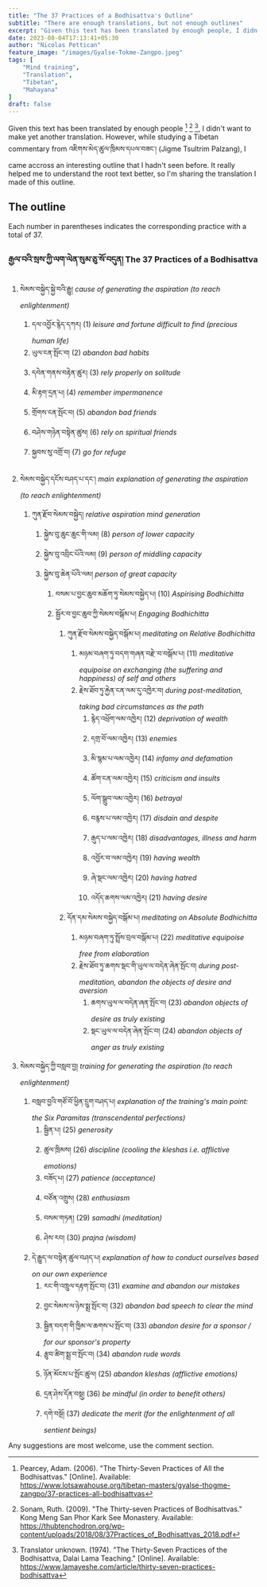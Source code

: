 ```yaml
---
title: "The 37 Practices of a Bodhisattva's Outline"
subtitle: "There are enough translations, but not enough outlines"
excerpt: "Given this text has been translated by enough people, I didn't want to make yet another translation. However, while studying a Tibetan commentary from Jigme Tsultrim Palzang I came accross an interesting outline..."
date: 2023-08-04T17:13:41+05:30
author: "Nicolas Pettican"
feature_image: "/images/Gyalse-Tokme-Zangpo.jpeg"
tags: [
    "Mind training",
    "Translation",
    "Tibetan",
    "Mahayana"
]
draft: false
---
```


Given this text has been translated by enough people [^1] [^2] [^3], I didn't want to make yet another translation. However, while studying a Tibetan commentary from འཇིགས་མེད་ཚུལ་ཁྲིམས་དཔལ་བཟང་། (Jigme Tsultrim Palzang), I came accross an interesting outline that I hadn't seen before. It really helped me to understand the root text better, so I'm sharing the translation I made of this outline.

## The outline

Each number in parentheses indicates the corresponding practice with a total of 37.

### རྒྱལ་བའི་སྲས་ཀྱི་ལག་ལེན་སུམ་ཅུ་སོ་བདུན། The 37 Practices of a Bodhisattva

1. སེམས་བསྐྱེད་སྐྱེ་བའི་རྒྱུ། _cause of generating the aspiration (to reach enlightenment)_
    1. དལ་འབྱོར་རྙེད་དཀར། (1) _leisure and fortune difficult to find (precious human life)_
    2. ཡུལ་ངན་སྤོང་བ། (2) _abandon bad habits_
    3. དབེན་གནས་བརྟེན་ཚུར། (3) _rely properly on solitude_
    4. མི་རྟག་དྲན་པ། (4) _remember impermanence_
    5. གྲོགས་ངན་སྤོང་བ། (5) _abandon bad friends_
    6. བཤེས་གཉེན་བསྟེན་ཚུས། (6) _rely on spiritual friends_
    7. སྐྱབས་སུ་འགྲོ་བ། (7) _go for refuge_

2. སེམས་བསྐྱེད་དངོས་བཤད་པ་དང་། _main explanation of generating the aspiration (to reach enlightenment)_
    1. ཀུན་རྫོབ་སེམས་བསྐྱེད། _relative aspiration mind generation_
        1. སྐྱེས་བུ་ཆུང་ཆུང་གི་ལམ། (8) _person of lower capacity_
        2. སྐྱེས་བུ་འབྲིང་པོའི་ལམ། (9) _person of middling capacity_
        3. སྐྱེས་བུ་ཆེན་པོའི་ལམ། _person of great capacity_
            1. བསམ་པ་བྱང་ཆུབ་མཆོག་ཏུ་སེམས་བསྐྱེད་པ། (10) _Aspirising Bodhichitta_
            2. སྦྱོར་བ་བྱང་ཆུབ་ཀྱི་སེམས་བསྒོམ་པ། _Engaging Bodhichitta_
                1. ཀུན་རྫོབ་སེམས་བསྐྱེད་བསྒོམ་པ། _meditating on Relative Bodhichitta_
                    1. མཉམ་བཞག་ཏུ་བདག་གཞན་བརྫེ་བ་བསྒོམ་པ། (11) _meditative equipoise on exchanging (the suffering and happiness) of self and others_
                    2. རྗེས་ཐོབ་ཏུ་རྐྱེན་ངན་ལམ་དུ་འཁྱེར་བ། _during post-meditation, taking bad circumstances as the path_
                        1. རྙེད་འཕྲོག་ལམ་འཁྱེར། (12) _deprivation of wealth_
                        2. དགྲ་བོ་ལམ་འཁྱེར། (13) _enemies_
                        3. མི་སྙམ་པ་ལམ་འཁྱེར། (14) _infamy and defamation_
                        4. ཚོག་ངན་ལམ་འཁྱེར། (15) _criticism and insults_
                        5. ལོག་སྒྲུབ་ལམ་འཁྱེར། (16) _betrayal_
                        6. བརྙས་པ་ལམ་འཁྱེར། (17) _disdain and despite_
                        7. རྒུད་པ་ལམ་འཁྱེར། (18) _disadvantages, illness and harm_
                        8. འབྱོར་བ་ལམ་འཁྱེར། (19) _having wealth_
                        9. ཞེ་སྡང་ལམ་འཁྱེར། (20) _having hatred_
                        10. འདོད་ཆགས་ལམ་འཁྱེར། (21) _having desire_
                2. དོན་དམ་སེམས་བསྐྱེད་བསྒོམ་པ། _meditating on Absolute Bodhichitta_
                    1. མཉམ་བཞག་ཏུ་སྤྲོས་བྲལ་བསྒོམ་པ། (22) _meditative equipoise free from elaboration_
                    2. རྗེས་ཐོབ་ཏུ་ཆགས་སྡང་གི་ཡུལ་ལ་བདེན་ཞེན་སྤོང་བ། _during post-meditation, abandon the objects of desire and aversion_
                        1. ཆགས་ཡུལ་ལ་བདེན་ཞན་སྤོང་བ། (23) _abandon objects of desire as truly existing_
                        2. སྡང་ཡུལ་ལ་བདེན་ཞེན་སྤོང་བ། (24) _abandon objects of anger as truly existing_

3. སེམས་བསྐྱེད་ཀྱི་བསླབ་བྱ། _training for generating the aspiration (to reach enlightenment)_
    1. བསླབ་བྱའི་གཙོ་བོ་ཕྱིན་དྲུག་བཤད་པ། _explanation of the training's main point: the Six Paramitas (transcendental perfections)_
        1. སྦྱིན་པ། (25) _generosity_
        2. ཚུལ་ཁྲིམས། (26) _discipline (cooling the kleshas i.e. afflictive emotions)_
        3. བཟོད་པ། (27) _patience (acceptance)_
        4. བཙོན་འགྲུས། (28) _enthusiasm_
        5. བསམ་གཏན། (29) _samadhi (meditation)_
        6. ཤེས་རབ། (30) _prajna (wisdom)_
    2. དེ་རྒྱུད་ལ་བསྟེན་ཚུལ་བཤད་པ། _explanation of how to conduct ourselves based on our own experience_
        1. རང་གི་འཁྲུལ་དརྟག་སྤོང་བ། (31) _examine and abandon our mistakes_
        2. བྱང་སེམས་ལ་ཉེས་སྨྲ་སྤོང་བ། (32) _abandon bad speech to clear the mind_
        3. སྦྱིན་བདག་གི་ཁྱིམ་ལ་ཆགས་པ་སྤོང་བ། (33) _abandon desire for a sponsor / for our sponsor's property_
        4. རྩུབ་ཚིག་སྨྲ་བ་སྤོང་བ། (34) _abandon rude words_
        5. ཉོན་མོངས་པ་སྤོང་ཚུལ། (25) _abandon kleshas (afflictive emotions)_
        6. དྲན་ཤེས་དོན་བསྡུ། (36) _be mindful (in order to benefit others)_
        7. དགེ་བསྔོ། (37) _dedicate the merit (for the enlightenment of all sentient beings)_

Any suggestions are most welcome, use the comment section.

[^1]: Pearcey, Adam. (2006). "The Thirty-Seven Practices of All the Bodhisattvas." [Online]. Available: https://www.lotsawahouse.org/tibetan-masters/gyalse-thogme-zangpo/37-practices-all-bodhisattvas
[^2]: Sonam, Ruth. (2009). "The Thirty-seven Practices of Bodhisattvas." Kong Meng San Phor Kark See Monastery. Available: https://thubtenchodron.org/wp-content/uploads/2018/08/37Practices_of_Bodhisattvas_2018.pdf
[^3]: Translator unknown. (1974). "The Thirty-Seven Practices of the Bodhisattva, Dalai Lama Teaching." [Online]. Available: https://www.lamayeshe.com/article/thirty-seven-practices-bodhisattva
